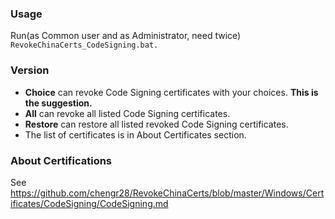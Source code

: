 ### Usage
Run(as Common user and as Administrator, need twice) `RevokeChinaCerts_CodeSigning.bat.`

### Version
* **Choice** can revoke Code Signing certificates with your choices. **This is the suggestion.**
* **All** can revoke all listed Code Signing certificates.
* **Restore** can restore all listed revoked Code Signing certificates.
* The list of certificates is in About Certificates section.

### About Certifications
See https://github.com/chengr28/RevokeChinaCerts/blob/master/Windows/Certificates/CodeSigning/CodeSigning.md

